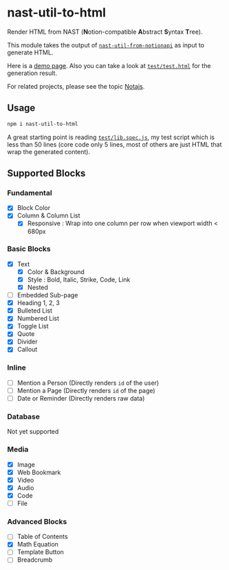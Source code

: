 # nast-util-to-html

Render HTML from NAST (**N**otion-compatible **A**bstract **S**yntax **T**ree).

This module takes the output of [`nast-util-from-notionapi`](https://github.com/dragonman225/nast-util-from-notionapi/) as input to generate HTML.

 Here is a [demo page](https://nota.netlify.com/test.html). Also you can take a look at [`test/test.html`](https://github.com/dragonman225/nast-util-to-html/blob/master/test/test.html) for the generation result.

For related projects, please see the topic [Notajs](https://github.com/topics/notajs).

## Usage

```bash
npm i nast-util-to-html
```

A great starting point is reading [`test/lib.spec.js`](https://github.com/dragonman225/nast-util-to-html/blob/master/test/lib.spec.js), my test script which is less than 50 lines (core code only 5 lines, most of others are just HTML that wrap the generated content).

## Supported Blocks

### Fundamental

- [x] Block Color
- [x] Column & Column List
  - [x] Responsive : Wrap into one column per row when viewport width < 680px

### Basic Blocks

- [x] Text
  - [x] Color & Background
  - [x] Style : Bold, Italic, Strike, Code, Link
  - [x] Nested
- [ ] Embedded Sub-page
- [x] Heading 1, 2, 3
- [x] Bulleted List
- [x] Numbered List
- [x] Toggle List
- [x] Quote
- [x] Divider
- [x] Callout
### Inline

- [ ] Mention a Person (Directly renders `id` of the user)
- [ ] Mention a Page (Directly renders `id` of the page)
- [ ] Date or Reminder (Directly renders raw data)

### Database

Not yet supported

### Media

- [x] Image
- [x] Web Bookmark
- [x] Video
- [x] Audio
- [x] Code
- [ ] File

### Advanced Blocks

- [ ] Table of Contents
- [x] Math Equation
- [ ] Template Button
- [ ] Breadcrumb
